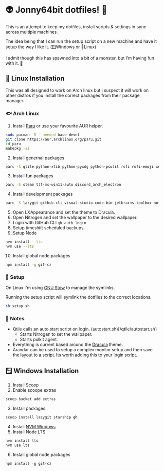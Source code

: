 # 👽 Jonny64bit dotfiles! 🍰

This is an attempt to keep my dotfiles, install scripts & settings in sync across multiple machines.

The idea being that I can run the setup script on a new machine and have it setup the way I like it. (🪟Windows or 🐧Linux)

I admit though this has spawned into a bit of a monster, but I'm having fun with it. 🤖

## 🐧 Linux Installation 

This was all designed to work on Arch linux but i suspect it will work on other distros if you install the correct packages from their package manager.

### 🐟 Arch Linux

1. Install [Paru](https://github.com/Morganamilo/paru) or use your favourite AUR helper.

```bash
sudo pacman -S --needed base-devel
git clone https://aur.archlinux.org/paru.git
cd paru
makepkg -si
```
2. Install genernal packages

```bash
paru -S qtile python-xlib python-pyxdg python-psutil rofi rofi-emoji xdotool alacritty flameshot nitrogen polkit-gnome ttf-jetbrains-mono-nerd stow fish arandr dracula-gtk-theme starship firefox git lxappearance neofetch p7zip thunar timeshift cronie dunst volctl playerctl
```

3. Install fun packages

```bash
paru -S steam ttf-ms-win11-auto discord_arch_electron
```

4. Install development packages

```bash
paru -S lazygit github-cli visual-studio-code-bin jetbrains-toolbox notion-app nvm
```

5. Open LXAppearance and set the theme to Dracula.
6. Open Nitrogen and set the wallpaper to the desired wallpaper.
7. Login with GitHub CLI `gh auth login`
8. Setup timeshift scheduled backups.
9. Setup Node
```bash
nvm install --lts
nvm use --lts
```
10. Install global node packages
```bash
npm install -g git-cz
```

### 🔧 Setup 

On Linux I'm using [GNU Stow](https://www.gnu.org/software/stow/) to manage the symlinks.

Running the setup script will symlink the dotfiles to the correct locations.

```bash
sh setup.sh
```

### 📓 Notes
 
- Qtile calls an auto start script on login. (autostart.sh)[/qtile/autostart.sh]
    - Starts Nitrogen to set the wallpaper.
    - Starts polkit agent.
- Everything is current based around the [Dracula](https://draculatheme.com/) theme.
- Arandar can be used to setup a complex monitor setup and then save the layout to a script. Its worth adding this to your login script.

## 🪟 Windows Installation

1. Install [Scoop](https://scoop.sh/)
2. Enable scoope extras
```powershell
scoop bucket add extras
```
3. Install packages
```powershell
scoop install lazygit starship gh
```
4. Install [NVM Windows](https://github.com/coreybutler/nvm-windows)
5. Install Node LTS
```powershell
nvm install lts
nvm use lts
```
6. Install global node packages
```powershell
npm install -g git-cz
```
